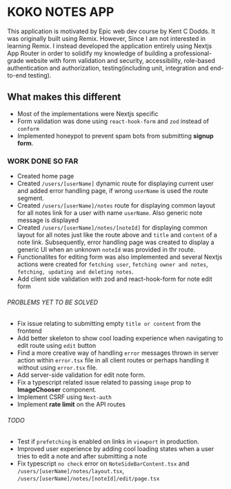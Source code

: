 # KOKO NOTES APP

This application is motivated by Epic web dev course by Kent C Dodds. It was originally built using Remix. However, Since I am not interested in learning Remix. I instead developed the application entirely using Nextjs App Router in order to solidify my knowledge of building a professional-grade website with form validation and security, accessibility, role-based authentication and authorization, testing(including unit, integration and end-to-end testing).

## What makes this different

- Most of the implementations were Nextjs specific
- Form validation was done using `react-hook-form` and `zod` instead of `conform`
- Implemented honeypot to prevent spam bots from submitting **signup form**.

### WORK DONE SO FAR

- Created home page
- Created `/users/[userName]` dynamic route for displaying current user and added error handling page, if wrong `userName` is used the route segment.
- Created `/users/[userName]/notes` route for displaying common layout for all notes link for a user with name `userName`. Also generic note message is displayed
- Created `/users/[userName]/notes/[noteId]` for displaying common layout for all notes just like the route above and `title` and `content` of a note link. Subsequently, error handling page was created to display a generic UI when an unknown `noteId` was provided in thr route.
- Functionalites for editing form was also implemented and several Nextjs actions were created for `fetching user`, `fetching owner and notes`, `fetching, updating and deleting notes`.
- Add client side validation with zod and react-hook-form for note edit form

###### PROBLEMS YET TO BE SOLVED

- Fix issue relating to submitting empty `title or content` from the frontend
- Add better skeleton to show cool loading experience when navigating to edit route using `edit` button
- Find a more creative way of handling `error` messages thrown in server action within `error.tsx` file in all client routes or perhaps handling it without using `error.tsx` file.
- Add server-side validation for edit note form.
- Fix a typescript related issue related to passing `image` prop to **ImageChooser** component.
- Implement CSRF using `Next-auth`
- Implement __rate limit__ on the API routes

###### TODO

- Test if `prefetching` is enabled on links in `viewport` in production.
- Improved user experience by adding cool loading states when a user tries to edit a note and after submitting a note
- Fix typescript `no check` error on `NoteSideBarContent.tsx` and `/users/[userName]/notes/layout.tsx`, `/users/[userName]/notes/[noteId]/edit/page.tsx`
